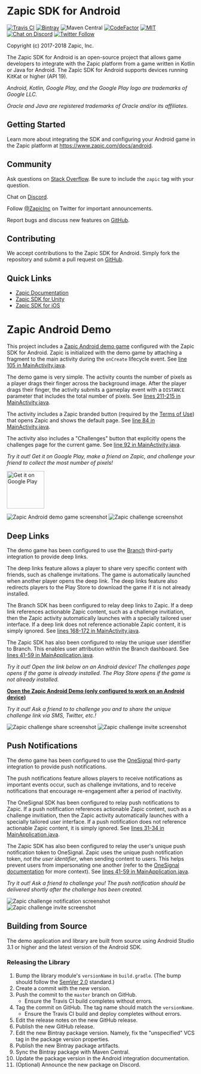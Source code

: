 # Zapic SDK for Android

[![Travis CI](https://travis-ci.org/ZapicInc/Zapic-SDK-Android.svg?branch=travis)](https://travis-ci.org/ZapicInc/Zapic-SDK-Android) [![Bintray](https://img.shields.io/bintray/v/zapic/maven/zapic-sdk-android.svg)](https://bintray.com/zapic/maven/zapic-sdk-android) ![Maven Central](https://img.shields.io/maven-central/v/com.zapic.sdk.android/zapic-sdk-android.svg) [![CodeFactor](https://www.codefactor.io/repository/github/zapicinc/zapic-sdk-android/badge)](https://www.codefactor.io/repository/github/zapicinc/zapic-sdk-android) [![MIT](https://img.shields.io/badge/license-MIT-yellow.svg)](https://opensource.org/licenses/MIT) [![Chat on Discord](https://img.shields.io/discord/430949891104309249.svg?logo=discord)](https://discord.gg/uC3k5D7) [![Twitter Follow](https://img.shields.io/twitter/follow/zapicinc.svg?style=social&label=Follow)](https://twitter.com/ZapicInc)

Copyright (c) 2017-2018 Zapic, Inc.

The Zapic SDK for Android is an open-source project that allows game developers to integrate with the Zapic platform from a game written in Kotlin or Java for Android. The Zapic SDK for Android supports devices running KitKat or higher (API 19).

_Android, Kotlin, Google Play, and the Google Play logo are trademarks of Google LLC._

_Oracle and Java are registered trademarks of Oracle and/or its affiliates._

## Getting Started

Learn more about integrating the SDK and configuring your Android game in the Zapic platform at https://www.zapic.com/docs/android.

## Community

Ask questions on [Stack Overflow](https://stackoverflow.com/questions/ask?tags=zapic). Be sure to include the `zapic` tag with your question.

Chat on [Discord](https://discord.gg/uC3k5D7).

Follow [@ZapicInc](https://twitter.com/ZapicInc) on Twitter for important announcements.

Report bugs and discuss new features on [GitHub](https://github.com/ZapicInc/Zapic-SDK-Android/issues).

## Contributing

We accept contributions to the Zapic SDK for Android. Simply fork the repository and submit a pull request on [GitHub](https://github.com/ZapicInc/Zapic-SDK-Android/pulls).

## Quick Links

* [Zapic Documentation](https://www.zapic.com/docs)
* [Zapic SDK for Unity](https://github.com/ZapicInc/Zapic-SDK-Unity)
* [Zapic SDK for iOS](https://github.com/ZapicInc/Zapic-SDK-iOS)

# Zapic Android Demo

This project includes a [Zapic Android demo game](zapic-demo) configured with the Zapic SDK for Android. Zapic is initialized with the demo game by attaching a fragment to the main activity during the `onCreate` lifecycle event. See [line 105 in MainActivity.java](zapic-demo/src/main/java/com/zapic/androiddemo/MainActivity.java#L105).

The demo game is very simple. The activity counts the number of pixels as a player drags their finger across the background image. After the player drags their finger, the activity submits a gameplay event with a `DISTANCE` parameter that includes the total number of pixels. See [lines 211-215 in MainActivity.java](zapic-demo/src/main/java/com/zapic/androiddemo/MainActivity.java#L211-L215).

The activity includes a Zapic branded button (required by the [Terms of Use](https://www.zapic.com/terms/)) that opens Zapic and shows the default page. See [line 84 in MainActivity.java](zapic-demo/src/main/java/com/zapic/androiddemo/MainActivity.java#L84).

The activity also includes a "Challenges" button that explicitly opens the challenges page for the current game. See [line 92 in MainActivity.java](zapic-demo/src/main/java/com/zapic/androiddemo/MainActivity.java#L92).

*Try it out! Get it on Google Play, make a friend on Zapic, and challenge your friend to collect the most number of pixels!*

[<img alt="Get it on Google Play" height="100" src="https://play.google.com/intl/en_us/badges/images/generic/en_badge_web_generic.png" />](https://play.google.com/store/apps/details?id=com.zapic.androiddemo)

<img alt="Zapic Android demo game screenshot" src="docs/screenshot_game.jpg" /> <img alt="Zapic challenge screenshot" src="docs/screenshot_challenge.jpg" />

## Deep Links

The demo game has been configured to use the [Branch](https://branch.io/) third-party integration to provide deep links.

The deep links feature allows a player to share very specific content with friends, such as challenge invitations. The game is automatically launched when another player opens the deep link. The deep links feature also redirects players to the Play Store to download the game if it is not already installed.

The Branch SDK has been configured to relay deep links to Zapic. If a deep link references actionable Zapic content, such as a challenge invitiation, then the Zapic activity automatically launches with a specially tailored user interface. If a deep link does not reference actionable Zapic content, it is simply ignored. See [lines 168-172 in MainActivity.java](zapic-demo/src/main/java/com/zapic/androiddemo/MainActivity.java#L168-L172).

The Zapic SDK has also been configured to relay the unique user identifier to Branch. This enables user attribution within the Branch dashboard. See [lines 41-59 in MainApplication.java](zapic-demo/src/main/java/com/zapic/androiddemo/MainApplication.java#L41-L59).

*Try it out! Open the link below on an Android device! The challenges page opens if the game is already installed. The Play Store opens if the game is not already installed.*

[**Open the Zapic Android Demo (only configured to work on an Android device)**](https://6k50.app.link/DLH7j8jpeM)

*Try it out! Ask a friend to to challenge you and to share the unique challenge link via SMS, Twitter, etc.!*

<img alt="Zapic challenge share screenshot" src="docs/screenshot_challenge_share.jpg" /> <img alt="Zapic challenge invite screenshot" src="docs/screenshot_challenge_invite.jpg" />

## Push Notifications

The demo game has been configured to use the [OneSignal](https://onesignal.com) third-party integration to provide push notifications.

The push notifications feature allows players to receive notifications as important events occur, such as challenge invitations, and to receive notifications that encourage re-engagement after a period of inactivity.

The OneSignal SDK has been configured to relay push notifications to Zapic. If a push notification references actionable Zapic content, such as a challenge invitiation, then the Zapic activity automatically launches with a specially tailored user interface. If a push notification does not reference actionable Zapic content, it is simply ignored. See [lines 31-34 in MainApplication.java](zapic-demo/src/main/java/com/zapic/androiddemo/MainApplication.java#L31-L34).

The Zapic SDK has also been configured to relay the user's unique push notification token to OneSignal. Zapic uses the unique push notification token, *not the user identifier*, when sending content to users. This helps prevent users from impersonating one another (refer to the [OneSignal documentation](https://documentation.onesignal.com/docs/identity-verification) for more context). See [lines 41-59 in MainApplication.java](zapic-demo/src/main/java/com/zapic/androiddemo/MainApplication.java#L41-L59).

*Try it out! Ask a friend to challenge you! The push notification should be delivered shortly after the challenge has been created.*

<img alt="Zapic challenge notification screenshot" src="docs/screenshot_notification.jpg" /> <img alt="Zapic challenge invite screenshot" src="docs/screenshot_challenge_invite.jpg" />

## Building from Source

The demo application and library are built from source using Android Studio 3.1 or higher and the latest version of the Android SDK.

### Releasing the Library

1. Bump the library module's `versionName` in `build.gradle`. (The bump should follow the [SemVer 2.0](https://semver.org/) standard.)
1. Create a commit with the new version.
1. Push the commit to the `master` branch on GitHub.
   - Ensure the Travis CI build completes without errors.
1. Tag the commit on GitHub. The tag name should match the `versionName`.
   - Ensure the Travis CI build and deploy completes without errors.
1. Edit the release notes on the new GitHub release.
1. Publish the new GitHub release.
1. Edit the new Bintray package version. Namely, fix the "unspecified" VCS tag in the package version properties.
1. Publish the new Bintray package artifacts.
1. Sync the Bintray package with Maven Central.
1. Update the package version in the Android integration documentation.
1. (Optional) Announce the new package on Discord.
